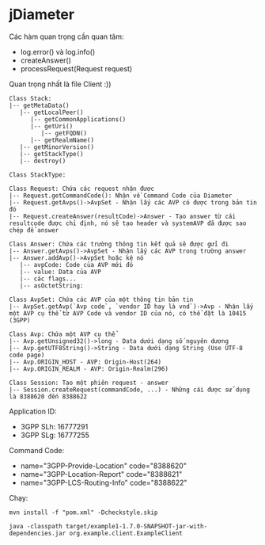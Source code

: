 # jDiameter

Các hàm quan trọng cần quan tâm:

- log.error() và log.info()
- createAnswer()
- processRequest(Request request)

Quan trọng nhất là file Client :))

```
Class Stack:
|-- getMetaData()
   |-- getLocalPeer()
      |-- getCommonApplications()
      |-- getUri()
         |-- getFQDN()
      |-- getRealmName()
   |-- getMinorVersion()
   |-- getStackType()
   |-- destroy()

Class StackType:

Class Request: Chứa các request nhận được
|-- Request.getCommandCode(): Nhận về Command Code của Diameter
|-- Request.getAvps()->AvpSet - Nhận lấy các AVP có được trong bản tin đó
|-- Request.createAnswer(resultCode)->Answer - Tạo answer từ cái resultcode được chỉ định, nó sẽ tạo header và systemAVP đã được sao chép để answer

Class Answer: Chứa các trường thông tin kết quả sẽ được gửi đi
|-- Answer.getAvps()->AvpSet - Nhận lấy các AVP trong trường answer
|-- Answer.addAvp()->AvpSet hoặc kệ nó
   |-- avpCode: Code của AVP mới đó
   |-- value: Data của AVP
   |-- các flags...
   |-- asOctetString: 

Class AvpSet: Chứa các AVP của một thông tin bản tin
|-- AvpSet.getAvp(`Avp code`, `vendor ID hay là vnd`)->Avp - Nhận lấy một AVP cụ thể từ AVP Code và vendor ID của nó, có thể đặt là 10415 (3GPP)

Class Avp: Chứa một AVP cụ thể
|-- Avp.getUnsigned32()->long - Data dưới dạng số nguyên dương
|-- Avp.getUTF8String()->String - Data dưới dạng String (Use UTF-8 code page)
|-- Avp.ORIGIN_HOST - AVP: Origin-Host(264)
|-- Avp.ORIGIN_REALM - AVP: Origin-Realm(296)

Class Session: Tạo một phiên request - answer
|-- Session.createRequest(commandCode, ...) - Những cái được sử dụng là 8388620 đến 8388622
```

Application ID:
- 3GPP SLh: 16777291
- 3GPP SLg: 16777255

Command Code:
- name="3GPP-Provide-Location" code="8388620"
- name="3GPP-Location-Report" code="8388621"
- name="3GPP-LCS-Routing-Info" code="8388622"

Chạy:
```
mvn install -f "pom.xml" -Dcheckstyle.skip
```
```
java -classpath target/example1-1.7.0-SNAPSHOT-jar-with-dependencies.jar org.example.client.ExampleClient
```
